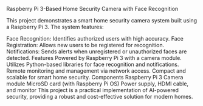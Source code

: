 Raspberry Pi 3-Based Home Security Camera with Face Recognition

This project demonstrates a smart home security camera system built using a Raspberry Pi 3. The system features:

Face Recognition: Identifies authorized users with high accuracy.
Face Registration: Allows new users to be registered for recognition.
Notifications: Sends alerts when unregistered or unauthorized faces are detected.
Features
Powered by Raspberry Pi 3 with a camera module.
Utilizes Python-based libraries for face recognition and notifications.
Remote monitoring and management via network access.
Compact and scalable for smart home security.
Components
Raspberry Pi 3
Camera module
MicroSD card (with Raspberry Pi OS)
Power supply, HDMI cable, and monitor
This project is a practical implementation of AI-powered security, providing a robust and cost-effective solution for modern homes.


